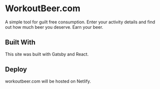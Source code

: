 # WorkoutBeer.com

A simple tool for guilt free consumption. Enter your activity details and find out how much beer you deserve. Earn your beer.

## Built With

This site was built with Gatsby and React.

## Deploy

workoutbeer.com will be hosted on Netlify.